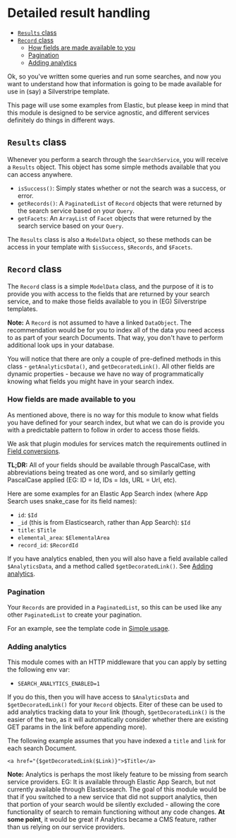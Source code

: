 # Detailed result handling

* [`Results` class](#results-class)
* [`Record` class](#record-class)
  * [How fields are made available to you](#how-fields-are-made-available-to-you)
  * [Pagination](#pagination)
  * [Adding analytics](#adding-analytics)

Ok, so you've written some queries and run some searches, and now you want to understand how that information is going
to be made available for use in (say) a Silverstripe template.

This page will use some examples from Elastic, but please keep in mind that this module is designed to be service
agnostic, and different services definitely do things in different ways.

## `Results` class

Whenever you perform a search through the `SearchService`, you will receive a `Results` object. This object has some
simple methods available that you can access anywhere.

* `isSuccess()`: Simply states whether or not the search was a success, or error.
* `getRecords()`: A `PaginatedList` of `Record` objects that were returned by the search service based on your `Query`.
* `getFacets`: An `ArrayList` of `Facet` objects that were returned by the search service based on your `Query`.

The `Results` class is also a `ModelData` object, so these methods can be access in your template with `$isSuccess`,
`$Records`, and `$Facets`.

## `Record` class

The `Record` class is a simple `ModelData` class, and the purpose of it is to provide you with access to the fields
that are returned by your search service, and to make those fields available to you in (EG) Silverstripe templates.

**Note:** A `Record` is not assumed to have a linked `DataObject`. The recommendation would be for you to index all of
the data you need access to as part of your search Documents. That way, you don't have to perform additional look ups
in your database.

You will notice that there are only a couple of pre-defined methods in this class - `getAnalyticsData()`, and
`getDecoratedLink()`. All other fields are dynamic properties - because we have no way of programmatically knowing what
fields you might have in your search index.

### How fields are made available to you

As mentioned above, there is no way for this module to know what fields you have defined for your search index, but what
we can do is provide you with a predictable pattern to follow in order to access those fields.

We ask that plugin modules for services match the requirements outlined in [Field conversions](field-convensions.md).

**TL;DR:** All of your fields should be available through PascalCase, with abbreviations being treated as one word, and
so similarly getting PascalCase applied (EG: ID = Id, IDs = Ids, URL = Url, etc).

Here are some examples for an Elastic App Search index (where App Search uses snake_case for its field names):

* `id`: `$Id`
* `_id` (this is from Elasticsearch, rather than App Search): `$Id`
* `title`: `$Title`
* `elemental_area`: `$ElementalArea`
* `record_id`: `$RecordId`

If you have analytics enabled, then you will also have a field available called `$AnalyticsData`, and a method called
`$getDecoratedLink()`. See [Adding analytics](#adding-analytics).

### Pagination

Your `Records` are provided in a `PaginatedList`, so this can be used like any other `PaginatedList` to create your
pagination.

For an example, see the template code in [Simple usage](simple-usage.md).

### Adding analytics

This module comes with an HTTP middleware that you can apply by setting the following env var:

* `SEARCH_ANALYTICS_ENABLED=1`

If you do this, then you will have access to `$AnalyticsData` and `$getDecoratedLink()` for your `Record` objects.
Eiter of these can be used to add analytics tracking data to your link (though, `$getDecoratedLink()` is the easier of
the two, as it will automatically consider whether there are existing GET params in the link before appending more).

The following example assumes that you have indexed a `title` and `link` for each search Document.

```silverstripe
<a href="{$getDecoratedLink($Link)}">$Title</a>
```

**Note:** Analytics is perhaps the most likely feature to be missing from search service providers. EG: It is
available through Elastic App Search, but not currently available through Elasticsearch. The goal of this module would
be that if you switched to a new service that did not support analytics, then that portion of your search would be
silently excluded - allowing the core functionality of search to remain functioning without any code changes. **At
some point**, it would be great if Analytics became a CMS feature, rather than us relying on our service providers.
